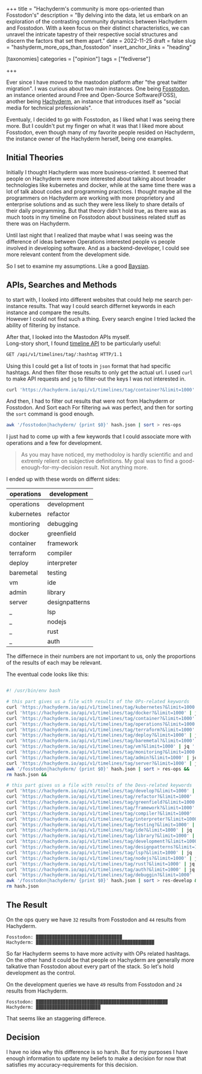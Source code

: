 +++
title = "Hachyderm's community is more ops-oriented than Fosstodon's"
description = "By delving into the data, let us embark on an exploration of the contrasting community dynamics between Hachyderm and Fosstodon. With a keen focus on their distinct characteristics, we can unravel the intricate tapestry of their respective social structures and discern the factors that set them apart."
date = 2022-11-25
draft = false
slug = "hashyderm_more_ops_than_fosstodon"
insert_anchor_links = "heading"

[taxonomies]
categories = ["opinion"]
tags = ["fediverse"]

+++

Ever since I have moved to the mastodon platform after "the great twitter migration". I was curious about two main instances. 
One being [Fosstodon](https://Fosstodon.org), an instance oriented around Free and Open-Source Software(FOSS), another being [Hachyderm](https://hachyderm.io), an instance that introduces itself as "social media for technical professionals".

Eventualy, I decided to go with Fosstodon, as I liked what I was seeing there more.
But I couldn't put my finger on what it was that I liked more about Fosstodon, even though many of my favorite people resided on Hachyderm, the instance owner of the Hachyderm herself, being one examples.  

## Initial Theories

Initially I thought Hachyderm was more business-oriented. It seemed that people on Hachyderm were more interested about talking about broader technologies like kubernetes and docker, while at the same time there was a lot of talk about codes and programming practices.
I thought maybe all the programmers on Hachyderm are working with more proprietory and enterprise solutions and as such they were less likely to share details of their daily programming.
But that theory didn't hold true, as there was as much toots in my timeline on Fosstodon about bussiness related stuff as there was on Hachyderm.

Until last night that I realized that maybe what I was seeing was the difference of ideas between Operations interested people vs people involved in developing software. And as a backend-developer, I could see more relevant content from the development side.  

So I set to examine my assumptions.
Like a good [Baysian](https://www.lesswrong.com/tag/bayes-theorem).

## APIs, Searches and Methods

to start with, I looked into different websites that could help me search per-instance results.
That way I could search differnet keywords in each instance and compare the results.  
However I could not find such a thing. Every search engine I tried lacked the ability of filtering by instance.


After that, I looked into the Mastodon APIs myself.  
Long-story short, I found [timeline API](https://docs.joinmastodon.org/methods/timelines/#tag) to be particularly useful: 


```sh
GET /api/v1/timelines/tag/:hashtag HTTP/1.1
```

Using this I could get a list of toots in ``json`` format that had specific hashtags.
And then filter those results to only get the actual url.
I used ``curl`` to make API requests and ``jq`` to filter-out the keys I was not interested in.    

```bash
curl 'https://hachyderm.io/api/v1/timelines/tag/container?&limit=1000' | jq '.[].url' >> hash.json
```

And then, I had to filter out results that were not from Hachyderm or Fosstodon. And Sort each
For filtering ``awk`` was perfect, and then for sorting the ``sort`` command is good enough. 

```bash
awk '/fosstodon|hachyderm/ {print $0}' hash.json | sort > res-ops  
```

I just had to come up with a few keywords that I could associate more with operations and a few for development. 

> As you may have noticed, my methodoloy is hardly scientific and and extremly relient on subjective definitions.
> My goal was to find a good-enough-for-my-decision result. Not anything more. 

I ended up with these words on differnt sides:

|operations|development|
|---|---|
|operations|development|
|kubernetes|refactor|
|montioring|debugging|
|docker|greenfield|
|container|framework|
|terraform|compiler|
|deploy|interpreter|
|baremetal|testing|
|vm|ide|
|admin|library|
|server|designpatterns|
|_|lsp|
|_|nodejs|
|_|rust|
|_|auth|

The differnece in their numbers are not important to us, only the proportions of the results of each may be relevant.

The eventual code looks like this: 

```bash

#! /usr/bin/env bash

# this part gives us a file with results of the OPs-related keywords
curl 'https://hachyderm.io/api/v1/timelines/tag/kubernetes?&limit=1000' | jq '.[].url' > hash.json &&
curl 'https://hachyderm.io/api/v1/timelines/tag/docker?&limit=1000' | jq '.[].url' >> hash.json &&
curl 'https://hachyderm.io/api/v1/timelines/tag/container?&limit=1000' | jq '.[].url' >> hash.json &&
curl 'https://hachyderm.io/api/v1/timelines/tag/operations?&limit=1000' | jq '.[].url' >> hash.json &&
curl 'https://hachyderm.io/api/v1/timelines/tag/terraform?&limit=1000' | jq '.[].url' >> hash.json &&
curl 'https://hachyderm.io/api/v1/timelines/tag/deploy?&limit=1000' | jq '.[].url' >> hash.json &&
curl 'https://hachyderm.io/api/v1/timelines/tag/baremetal?&limit=1000' | jq '.[].url' >> hash.json &&
curl 'https://hachyderm.io/api/v1/timelines/tag/vm?&limit=1000' | jq '.[].url' >> hash.json &&
curl 'https://hachyderm.io/api/v1/timelines/tag/monitoring?&limit=1000' | jq '.[].url' >> hash.json &&
curl 'https://hachyderm.io/api/v1/timelines/tag/admin?&limit=1000' | jq '.[].url' >> hash.json &&
curl 'https://hachyderm.io/api/v1/timelines/tag/server?&limit=1000' | jq '.[].url' >> hash.json &&
awk '/fosstodon|hachyderm/ {print $0}' hash.json | sort > res-ops && 
rm hash.json &&

# this part gives us a file with results of the Devs-related keywords
curl 'https://hachyderm.io/api/v1/timelines/tag/develop?&limit=1000' | jq '.[].url' > hash.json &&
curl 'https://hachyderm.io/api/v1/timelines/tag/refactor?&limit=1000' | jq '.[].url' >> hash.json &&
curl 'https://hachyderm.io/api/v1/timelines/tag/greenfield?&limit=1000' | jq '.[].url' >> hash.json &&
curl 'https://hachyderm.io/api/v1/timelines/tag/framework?&limit=1000' | jq '.[].url' >> hash.json &&
curl 'https://hachyderm.io/api/v1/timelines/tag/compiler?&limit=1000' | jq '.[].url' >> hash.json &&
curl 'https://hachyderm.io/api/v1/timelines/tag/interpreter?&limit=1000' | jq '.[].url' >> hash.json &&
curl 'https://hachyderm.io/api/v1/timelines/tag/testing?&limit=1000' | jq '.[].url' >> hash.json &&
curl 'https://hachyderm.io/api/v1/timelines/tag/ide?&limit=1000' | jq '.[].url' >> hash.json &&
curl 'https://hachyderm.io/api/v1/timelines/tag/library?&limit=1000' | jq '.[].url' >> hash.json &&
curl 'https://hachyderm.io/api/v1/timelines/tag/development?&limit=1000' | jq '.[].url' >> hash.json &&
curl 'https://hachyderm.io/api/v1/timelines/tag/designpatterns?&limit=1000' | jq '.[].url' >> hash.json &&
curl 'https://hachyderm.io/api/v1/timelines/tag/lsp?&limit=1000' | jq '.[].url' >> hash.json &&
curl 'https://hachyderm.io/api/v1/timelines/tag/nodejs?&limit=1000' | jq '.[].url' >> hash.json &&
curl 'https://hachyderm.io/api/v1/timelines/tag/rust?&limit=1000' | jq '.[].url' >> hash.json &&
curl 'https://hachyderm.io/api/v1/timelines/tag/auth?&limit=1000' | jq '.[].url' >> hash.json &&
curl 'https://hachyderm.io/api/v1/timelines/tag/debuggin?&limit=1000' | jq '.[].url' >> hash.json &&
awk '/fosstodon|hachyderm/ {print $0}' hash.json | sort > res-develop && 
rm hash.json

```  

## The Result 

On the ops query we have ``32`` results from Fosstodon and ``44`` results from Hachyderm.   

```
Fosstodon: ▓▓▓▓▓▓▓▓▓▓▓▓▓▓▓▓▓▓▓▓▓▓▓▓▓▓▓▓▓▓▓▓
Hachyderm: ▓▓▓▓▓▓▓▓▓▓▓▓▓▓▓▓▓▓▓▓▓▓▓▓▓▓▓▓▓▓▓▓▓▓▓▓▓▓▓▓▓▓▓▓
```

So far Hachyderm seems to have more activity with OPs related hashtags.
On the other hand it could be that people on Hachyderm are generally more talkative than Fosstodon about every part of the stack.
So let's hold development as the control.   

On the development queries we have ``49`` results from Fosstodon and ``24`` results from Hachyderm.   

```
Fosstodon: ▓▓▓▓▓▓▓▓▓▓▓▓▓▓▓▓▓▓▓▓▓▓▓▓▓▓▓▓▓▓▓▓▓▓▓▓▓▓▓▓▓▓▓▓▓▓▓▓▓
Hachyderm: ▓▓▓▓▓▓▓▓▓▓▓▓▓▓▓▓▓▓▓▓▓▓▓▓
```

That seems like an staggering differece.

## Decision

I have no idea why this difference is so harsh. But for my purposes I have enough information to update my beliefs to make a decision for now that satisfies my accuracy-requirements for this decision.



